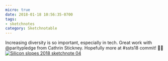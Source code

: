 ```yaml
---
micro: true
date: 2018-01-18 10:56:35-0700
tags:
- sketchnotes
category: Sketchnotable
---
```


Increasing diversity is so important, especially in tech. Great work with @paritypledge from 
Cathrin Stickney. Hopefully more at #ssts18 commit! ✍🏼 [![Silicon slopes 2018 sketchnote 04](https://media.bennorris.org/images/sketchnotable/uploads/2018/6f7272e2eb.jpg)](https://media.bennorris.org/images/sketchnotable/uploads/2018/6f7272e2eb.jpg)